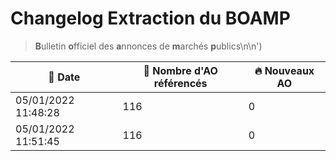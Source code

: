 # Changelog Extraction du BOAMP
> **B**ulletin **o**fficiel des **a**nnonces de **m**archés **p**ublics\n\n')

| 📅 Date | 📝 Nombre d'AO référencés | 🔥 Nouveaux AO |
|---|---|---|
|05/01/2022 11:48:28 | 116 | 0| 
|05/01/2022 11:51:45 | 116 | 0| 
